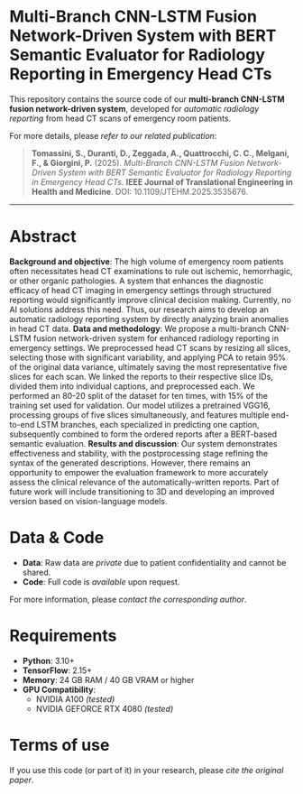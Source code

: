 # Multi-Branch CNN-LSTM Fusion Network-Driven System with BERT Semantic Evaluator for Radiology Reporting in Emergency Head CTs

This repository contains the source code of our **multi-branch CNN-LSTM fusion network-driven system**, developed for *automatic radiology reporting* from head CT scans of emergency room patients.  

For more details, please *refer to our related publication*:


> **Tomassini, S., Duranti, D., Zeggada, A., Quattrocchi, C. C., Melgani, F., & Giorgini, P.** (2025). *Multi-Branch CNN-LSTM Fusion Network-Driven System with BERT Semantic Evaluator for Radiology Reporting in Emergency Head CTs*. **IEEE Journal of Translational Engineering in Health and Medicine**. DOI: 10.1109/JTEHM.2025.3535676.

---

# Abstract

**Background and objective**: The high volume of emergency room patients often necessitates head CT examinations to rule out ischemic, hemorrhagic, or other organic pathologies. A system that enhances the diagnostic efficacy of head CT imaging in emergency settings through structured reporting would significantly improve clinical decision making. Currently, no AI solutions address this need. Thus, our research aims to develop an automatic radiology reporting system by directly analyzing brain anomalies in head CT data. 
**Data and methodology**: We propose a multi-branch CNN-LSTM fusion network-driven system for enhanced radiology reporting in emergency settings. We preprocessed head CT scans by resizing all slices, selecting those with significant variability, and applying PCA to retain 95% of the original data variance, ultimately saving the most representative five slices for each scan. We linked the reports to their respective slice IDs, divided them into individual captions, and preprocessed each. We performed an 80-20 split of the dataset for ten times, with 15% of the training set used for validation. Our model utilizes a pretrained VGG16, processing groups of five slices simultaneously, and features multiple end-to-end LSTM branches, each specialized in predicting one caption, subsequently combined to form the ordered reports after a BERT-based semantic evaluation. 
**Results and discussion**: Our system demonstrates effectiveness and stability, with the postprocessing stage refining the syntax of the generated descriptions. However, there remains an opportunity to empower the evaluation framework to more accurately assess the clinical relevance of the automatically-written reports. Part of future work will include transitioning to 3D and developing an improved version based on vision-language models.

# Data & Code

- **Data**: Raw data are *private* due to patient confidentiality and cannot be shared.  
- **Code**: Full code is *available* upon request.

For more information, please *contact the corresponding author*.  

# Requirements
- **Python**: 3.10+  
- **TensorFlow**: 2.15+  
- **Memory**: 24 GB RAM / 40 GB VRAM or higher  
- **GPU Compatibility**:  
  - NVIDIA A100 *(tested)*  
  - NVIDIA GEFORCE RTX 4080 *(tested)*  

# Terms of use
If you use this code (or part of it) in your research, please *cite the original paper*.  
